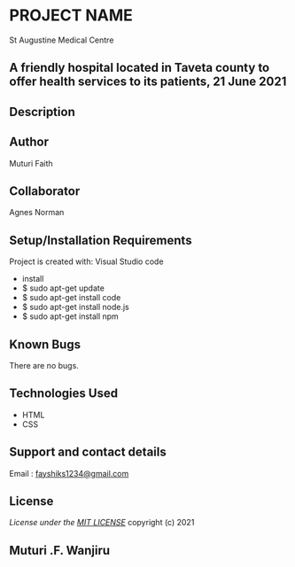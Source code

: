 # PROJECT NAME

St Augustine Medical Centre

## A friendly hospital located in Taveta county to offer health services to its patients, 21 June 2021

## Description

## Author

Muturi Faith

## Collaborator

Agnes Norman

## Setup/Installation Requirements

Project is created with:
 Visual Studio code

* install
* $ sudo apt-get update
* $ sudo apt-get install code
* $ sudo apt-get install node.js
* $ sudo apt-get install npm

## Known Bugs

There are no bugs.

## Technologies Used

* HTML
* CSS

## Support and contact details

Email : fayshiks1234@gmail.com

## License

*License under the [MIT LICENSE](LICENSE.txt)* copyright (c) 2021

## Muturi .F. Wanjiru
